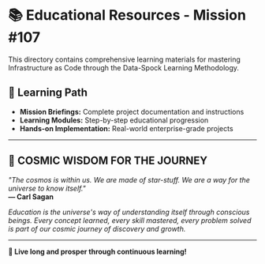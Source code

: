 # 📚 Educational Resources - Mission #107

This directory contains comprehensive learning materials for mastering Infrastructure as Code through the Data-Spock Learning Methodology.

## 🎯 Learning Path
- **Mission Briefings:** Complete project documentation and instructions
- **Learning Modules:** Step-by-step educational progression
- **Hands-on Implementation:** Real-world enterprise-grade projects

---

## 🌌 **COSMIC WISDOM FOR THE JOURNEY**

*"The cosmos is within us. We are made of star-stuff. We are a way for the universe to know itself."*  
**— Carl Sagan**

*Education is the universe's way of understanding itself through conscious beings. Every concept learned, every skill mastered, every problem solved is part of our cosmic journey of discovery and growth.*

---

**🖖 Live long and prosper through continuous learning!**